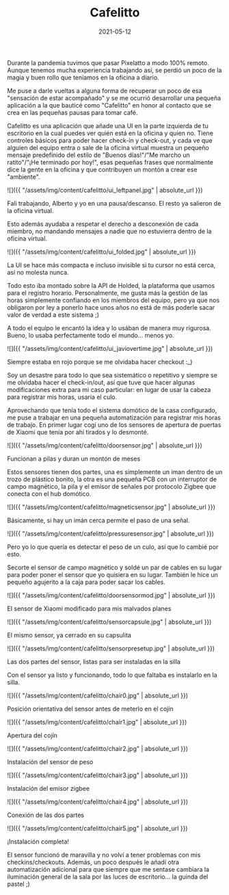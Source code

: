 ﻿---
layout: post
title: Cafelitto
date: 2021-05-12
description: Cómo entrar a una oficina virtual con el culo
img: assets/img/cover/cafelitto.jpg
tags: [DIY]
status: published
---

Durante la pandemia tuvimos que pasar Pixelatto a modo 100% remoto. Aunque tenemos mucha experiencia trabajando así, se perdió un poco de la magia y buen rollo que teníamos en la oficina a diario.

Me puse a darle vueltas a alguna forma de recuperar un poco de esa "sensación de estar acompañado" y se me ocurrió desarrollar una pequeña aplicación a la que bauticé como "Cafelitto" en honor al contacto que se crea en las pequeñas pausas para tomar café.

Cafelitto es una aplicación que añade una UI en la parte izquierda de tu escritorio en la cual puedes ver quién está en la oficina y quien no. Tiene controles básicos para poder hacer check-in y check-out, y cada ve que alguien del equipo entra o sale de la oficina virtual muestra un pequeño mensaje predefinido del estilo de "Buenos días!"/"Me marcho un ratito"/"¡He terminado por hoy!", esas pequeñas frases que normalmente dice la gente en la oficina y que contribuyen un montón a crear ese "ambiente".

![]({{ "/assets/img/content/cafelitto/ui_leftpanel.jpg" | absolute_url }})
<p class="image-caption">Fali trabajando, Alberto y yo en una pausa/descanso. El resto ya salieron de la oficina virtual.</p>


Esto además ayudaba a respetar el derecho a desconexión de cada miembro, no mandando mensajes a nadie que no estuvierra dentro de la oficina virtual.

![]({{ "/assets/img/content/cafelitto/ui_folded.jpg" | absolute_url }})
<p class="image-caption">La UI se hace más compacta e incluso invisible si tu cursor no está cerca, así no molesta nunca.</p>

Todo esto iba montado sobre la API de Holded, la plataforma que usamos para el registro horario. Personalmente, me gusta  más la gestión de las horas simplemente confiando en los miembros del equipo, pero ya que nos obligaron por ley a ponerlo hace unos años no está de más poderle sacar valor de verdad a este sistema ;)

A todo el equipo le encantó la idea y lo usában de manera muy rigurosa. Bueno, lo usaba perfectamente todo el mundo... menos yo.

![]({{ "/assets/img/content/cafelitto/ui_javiovertime.jpg" | absolute_url }})
<p class="image-caption">Siempre estaba en rojo porque se me olvidaba hacer checkout :_)</p>

Soy un desastre para todo lo que sea sistemático o repetitivo y siempre se me olvidaba hacer el check-in/out, así que tuve que hacer algunas modificaciones extra para mi caso particular: en lugar de usar la cabeza para registrar mis horas, usaría el culo.

Aprovechando que tenía todo el sistema domótico de la casa configurado, me puse a trabajar en una pequeña automatización para registrar mis horas de trabajo. En primer lugar cogí uno de los sensores de apertura de puertas de Xiaomi que tenía por ahí tirados y lo desmonté.

![]({{ "/assets/img/content/cafelitto/doorsensor.jpg" | absolute_url }})
<p class="image-caption">Funcionan a pilas y duran un montón de meses</p>

Estos sensores tienen dos partes, una es simplemente un iman dentro de un trozo de plástico bonito, la otra es una pequeña PCB con un interruptor de campo magnético, la pila y el emisor de señales por protocolo Zigbee que conecta con el hub domótico.

![]({{ "/assets/img/content/cafelitto/magneticsensor.jpg" | absolute_url }})
<p class="image-caption">Básicamente, si hay un imán cerca permite el paso de una señal.</p>

![]({{ "/assets/img/content/cafelitto/pressuresensor.jpg" | absolute_url }})
<p class="image-caption">Pero yo lo que quería es detectar el peso de un culo, así que lo cambié por esto.</p>

Secorte el sensor de campo magnético y soldé un par de cables en su lugar para poder poner el sensor que yo quisiera en su lugar. También le hice un pequeño agujerito a la caja para poder sacar los cables.

![]({{ "/assets/img/content/cafelitto/doorsensormod.jpg" | absolute_url }})
<p class="image-caption">El sensor de Xiaomi modificado para mis malvados planes</p>

![]({{ "/assets/img/content/cafelitto/sensorcapsule.jpg" | absolute_url }})
<p class="image-caption">El mismo sensor, ya cerrado en su capsulita</p>

![]({{ "/assets/img/content/cafelitto/sensorpresetup.jpg" | absolute_url }})
<p class="image-caption">Las dos partes del sensor, listas para ser instaladas en la silla</p>

Con el sensor ya listo y funcionando, todo lo que faltaba es instalarlo en la silla.

![]({{ "/assets/img/content/cafelitto/chair0.jpg" | absolute_url }})
<p class="image-caption">Posición orientativa del sensor antes de meterlo en el cojín</p>

![]({{ "/assets/img/content/cafelitto/chair1.jpg" | absolute_url }})
<p class="image-caption">Apertura del cojín</p>

![]({{ "/assets/img/content/cafelitto/chair2.jpg" | absolute_url }})
<p class="image-caption">Instalación del sensor de peso</p>

![]({{ "/assets/img/content/cafelitto/chair3.jpg" | absolute_url }})
<p class="image-caption">Instalación del emisor zigbee</p>

![]({{ "/assets/img/content/cafelitto/chair4.jpg" | absolute_url }})
<p class="image-caption">Conexión de las dos partes</p>

![]({{ "/assets/img/content/cafelitto/chair5.jpg" | absolute_url }})
<p class="image-caption">¡Instalación completa!</p>

El sensor funcionó de maravilla y no volví a tener problemas con mis checkins/checkouts. Además, un poco después le añadí otra automatización adicional para que siempre que me sentase cambiara la iluminación general de la sala por las luces de escritorio... la guinda del pastel ;)





<!-- Sample image embed
![]({{ "/assets/img/content/cardcreatorproto.png" | absolute_url }})
<p class="image-caption">Image caption</p>
-->

<!-- Sample blockquote
<blockquote>
Del juego de cartas me olvidé poco después de empezar la aplicación.
</blockquote>
-->

<!-- Sample responsive video embed
<div class="video-container">
  <iframe style="width: 100%;" src="https://www.youtube.com/embed/liMw3yfeTdo?rel=0" frameborder="0" gesture="media" allow="encrypted-media" allowfullscreen></iframe>
</div>
<p class="image-caption">¡Trailer 2.0, con mucho swing!</p>
-->